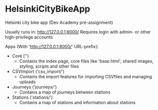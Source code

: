 # HelsinkiCityBikeApp
Helsinki city bike app (Dev Academy pre-assignment)

Usually runs in: http://127.0.0.1:8000/
Requires login with admin- or other high-privilege accounts

Apps (With 'http://127.0.0.1:8000/' URL-prefix):
 - Core ('')
    - Contains the index page, core files like 'base.html', shared images, styling, scripts and other files
 - CSVImport ('csv_import/')
    - Contains the import features for importing CSVfiles and managing uploads 
 - Journeys ('journeys/')
    - Contains a map of journeys between stations
 - Stations ('stations/')
    - Contains a map of stations and information about stations